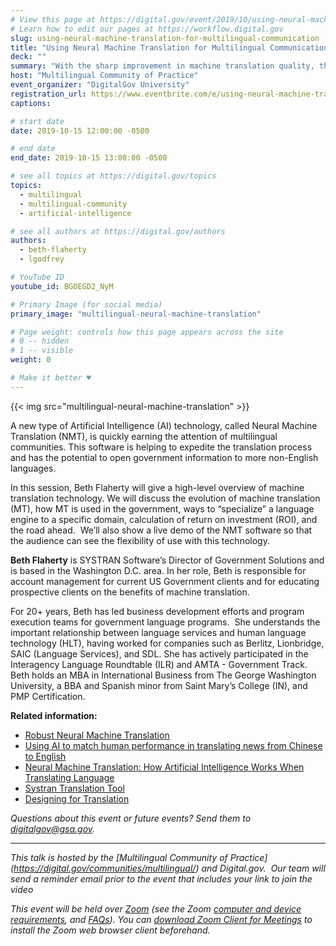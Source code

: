 ```yaml
---
# View this page at https://digital.gov/event/2019/10/using-neural-machine-translation-for-multilingual
# Learn how to edit our pages at https://workflow.digital.gov
slug: using-neural-machine-translation-for-multilingual-communication
title: "Using Neural Machine Translation for Multilingual Communication"
deck: ""
summary: "With the sharp improvement in machine translation quality, the variety of government use cases for this technology has evolved."
host: "Multilingual Community of Practice"
event_organizer: "DigitalGov University"
registration_url: https://www.eventbrite.com/e/using-neural-machine-translation-for-multilingual-communication-registration-73984366231
captions: 

# start date
date: 2019-10-15 12:00:00 -0500

# end date
end_date: 2019-10-15 13:00:00 -0500

# see all topics at https://digital.gov/topics
topics: 
  - multilingual
  - multilingual-community
  - artificial-intelligence

# see all authors at https://digital.gov/authors
authors: 
  - beth-flaherty
  - lgodfrey

# YouTube ID
youtube_id: BGOEGD2_NyM

# Primary Image (for social media)
primary_image: "multilingual-neural-machine-translation"

# Page weight: controls how this page appears across the site
# 0 -- hidden
# 1 -- visible
weight: 0

# Make it better ♥
---
```


{{< img src="multilingual-neural-machine-translation" >}}

A new type of Artificial Intelligence (AI) technology, called Neural Machine Translation (NMT), is quickly earning the attention of multilingual communities. This software is helping to expedite the translation process and has the potential to open government information to more non-English languages. 

In this session, Beth Flaherty will give a high-level overview of machine translation technology. We will discuss the evolution of machine translation (MT), how MT is used in the government, ways to “specialize” a language engine to a specific domain, calculation of return on investment (ROI), and the road ahead.  We’ll also show a live demo of the NMT software so that the audience can see the flexibility of use with this technology.

**Beth Flaherty** is SYSTRAN Software’s Director of Government Solutions and is based in the Washington D.C. area. In her role, Beth is responsible for account management for current US Government clients and for educating prospective clients on the benefits of machine translation.

For 20+ years, Beth has led business development efforts and program execution teams for government language programs.  She understands the important relationship between language services and human language technology (HLT), having worked for companies such as Berlitz, Lionbridge, SAIC (Language Services), and SDL. She has actively participated in the Interagency Language Roundtable (ILR) and AMTA - Government Track. Beth holds an MBA in International Business from The George Washington University, a BBA and Spanish minor from Saint Mary’s College (IN), and PMP Certification. 

**Related information:**

- [Robust Neural Machine Translation](https://ai.googleblog.com/2019/07/robust-neural-machine-translation.html)
- [Using AI to match human performance in translating news from Chinese to English](https://blogs.microsoft.com/ai/chinese-to-english-translator-milestone/)
- [Neural Machine Translation: How Artificial Intelligence Works When Translating Language](https://www.lionbridge.com/blog/translation-localization/neural-machine-translation-artificial-intelligence-works-multilingual-communication/)
- [Systran Translation Tool](https://translate.systran.net/translationTools/text)
- [Designing for Translation](https://digital.gov/2018/12/20/designing-for-translation/)

_Questions about this event or future events? Send them to [digitalgov@gsa.gov](mailto:digitalgov@gsa.gov)._

---

_This talk is hosted by the [Multilingual Community of Practice]
(https://digital.gov/communities/multilingual/) and Digital.gov. 
Our team will send a reminder email prior to the event that includes your link to join the video_

_This event will be held over [Zoom](https://www.zoom.us/) (see the Zoom [computer and device requirements](https://support.zoom.us/hc/en-us/articles/201362023-System-Requirements-for-PC-Mac-and-Linux), and [FAQs](https://support.zoom.us/hc/en-us/sections/200277708-Frequently-Asked-Questions)). You can [download Zoom Client for Meetings](https://zoom.us/download#client&#95;4meeting) to install the Zoom web browser client beforehand._
